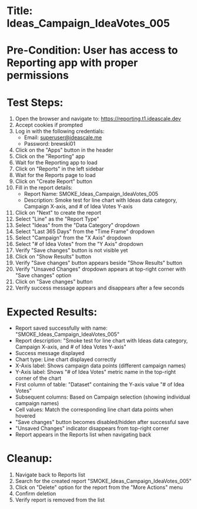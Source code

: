 # Title: Ideas_Campaign_IdeaVotes_005

# Pre-Condition: User has access to Reporting app with proper permissions

# Test Steps:
1. Open the browser and navigate to: https://reporting.t1.ideascale.dev
2. Accept cookies if prompted
3. Log in with the following credentials:
   - Email: superuser@ideascale.me
   - Password: brewski01
4. Click on the "Apps" button in the header
5. Click on the "Reporting" app
6. Wait for the Reporting app to load
7. Click on "Reports" in the left sidebar
8. Wait for the Reports page to load
9. Click on "Create Report" button
10. Fill in the report details:
    - Report Name: SMOKE_Ideas_Campaign_IdeaVotes_005
    - Description: Smoke test for line chart with Ideas data category, Campaign X-axis, and # of Idea Votes Y-axis
11. Click on "Next" to create the report
12. Select "Line" as the "Report Type"
13. Select "Ideas" from the "Data Category" dropdown
14. Select "Last 365 Days" from the "Time Frame" dropdown
15. Select "Campaign" from the "X Axis" dropdown
16. Select "# of Idea Votes" from the "Y Axis" dropdown
17. Verify "Save changes" button is not visible yet
18. Click on "Show Results" button
19. Verify "Save changes" button appears beside "Show Results" button
20. Verify "Unsaved Changes" dropdown appears at top-right corner with "Save changes" option
21. Click on "Save changes" button
22. Verify success message appears and disappears after a few seconds

# Expected Results:
- Report saved successfully with name: "SMOKE_Ideas_Campaign_IdeaVotes_005"
- Report description: "Smoke test for line chart with Ideas data category, Campaign X-axis, and # of Idea Votes Y-axis"
- Success message displayed
- Chart type: Line chart displayed correctly
- X-Axis label: Shows campaign data points (different campaign names)
- Y-Axis label: Shows "# of Idea Votes" metric name in the top-right corner of the chart
- First column of table: "Dataset" containing the Y-axis value "# of Idea Votes"
- Subsequent columns: Based on Campaign selection (showing individual campaign names)
- Cell values: Match the corresponding line chart data points when hovered
- "Save changes" button becomes disabled/hidden after successful save
- "Unsaved Changes" indicator disappears from top-right corner
- Report appears in the Reports list when navigating back

# Cleanup:
1. Navigate back to Reports list
2. Search for the created report "SMOKE_Ideas_Campaign_IdeaVotes_005"
3. Click on "Delete" option for the report from the "More Actions" menu
4. Confirm deletion
5. Verify report is removed from the list